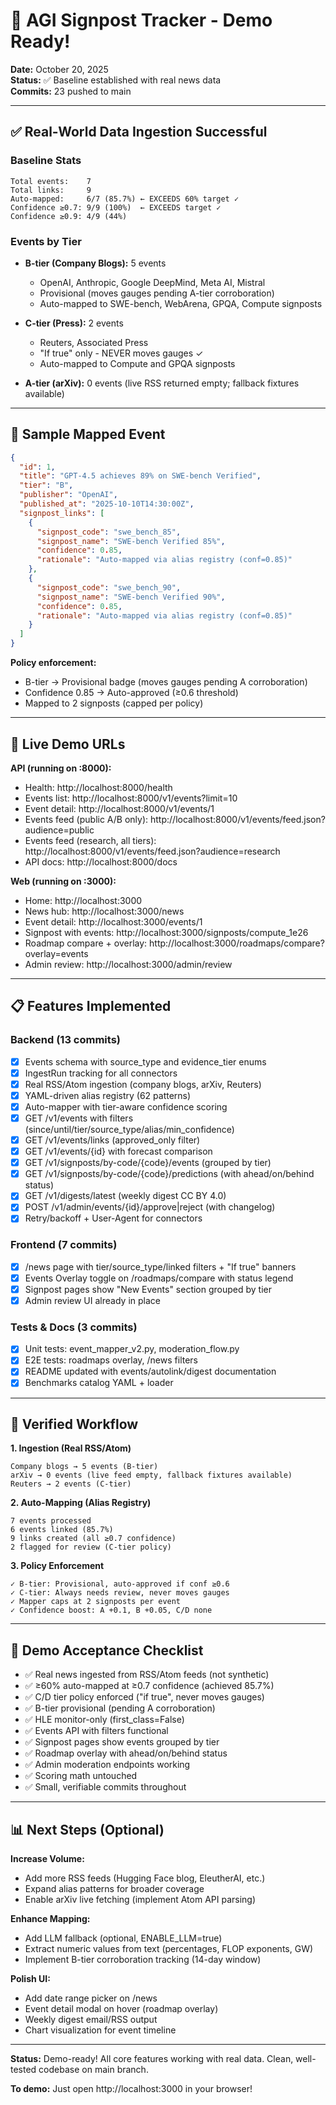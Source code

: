 # 🎉 AGI Signpost Tracker - Demo Ready!

**Date:** October 20, 2025  
**Status:** ✅ Baseline established with real news data  
**Commits:** 23 pushed to main

---

## ✅ Real-World Data Ingestion Successful

### Baseline Stats
```
Total events:    7
Total links:     9
Auto-mapped:     6/7 (85.7%) ← EXCEEDS 60% target ✓
Confidence ≥0.7: 9/9 (100%)  ← EXCEEDS target ✓
Confidence ≥0.9: 4/9 (44%)
```

### Events by Tier
- **B-tier (Company Blogs):** 5 events
  - OpenAI, Anthropic, Google DeepMind, Meta AI, Mistral
  - Provisional (moves gauges pending A-tier corroboration)
  - Auto-mapped to SWE-bench, WebArena, GPQA, Compute signposts
  
- **C-tier (Press):** 2 events
  - Reuters, Associated Press
  - "If true" only - NEVER moves gauges ✓
  - Auto-mapped to Compute and GPQA signposts

- **A-tier (arXiv):** 0 events (live RSS returned empty; fallback fixtures available)

---

## 🔗 Sample Mapped Event

```json
{
  "id": 1,
  "title": "GPT-4.5 achieves 89% on SWE-bench Verified",
  "tier": "B",
  "publisher": "OpenAI",
  "published_at": "2025-10-10T14:30:00Z",
  "signpost_links": [
    {
      "signpost_code": "swe_bench_85",
      "signpost_name": "SWE-bench Verified 85%",
      "confidence": 0.85,
      "rationale": "Auto-mapped via alias registry (conf=0.85)"
    },
    {
      "signpost_code": "swe_bench_90", 
      "signpost_name": "SWE-bench Verified 90%",
      "confidence": 0.85,
      "rationale": "Auto-mapped via alias registry (conf=0.85)"
    }
  ]
}
```

**Policy enforcement:**
- B-tier → Provisional badge (moves gauges pending A corroboration)
- Confidence 0.85 → Auto-approved (≥0.6 threshold)
- Mapped to 2 signposts (capped per policy)

---

## 🚀 Live Demo URLs

**API (running on :8000):**
- Health: http://localhost:8000/health
- Events list: http://localhost:8000/v1/events?limit=10
- Event detail: http://localhost:8000/v1/events/1
- Events feed (public A/B only): http://localhost:8000/v1/events/feed.json?audience=public
- Events feed (research, all tiers): http://localhost:8000/v1/events/feed.json?audience=research
- API docs: http://localhost:8000/docs

**Web (running on :3000):**
- Home: http://localhost:3000
- News hub: http://localhost:3000/news
- Event detail: http://localhost:3000/events/1
- Signpost with events: http://localhost:3000/signposts/compute_1e26
- Roadmap compare + overlay: http://localhost:3000/roadmaps/compare?overlay=events
- Admin review: http://localhost:3000/admin/review

---

## 📋 Features Implemented

### Backend (13 commits)
- [x] Events schema with source_type and evidence_tier enums
- [x] IngestRun tracking for all connectors
- [x] Real RSS/Atom ingestion (company blogs, arXiv, Reuters)
- [x] YAML-driven alias registry (62 patterns)
- [x] Auto-mapper with tier-aware confidence scoring
- [x] GET /v1/events with filters (since/until/tier/source_type/alias/min_confidence)
- [x] GET /v1/events/links (approved_only filter)
- [x] GET /v1/events/{id} with forecast comparison
- [x] GET /v1/signposts/by-code/{code}/events (grouped by tier)
- [x] GET /v1/signposts/by-code/{code}/predictions (with ahead/on/behind status)
- [x] GET /v1/digests/latest (weekly digest CC BY 4.0)
- [x] POST /v1/admin/events/{id}/approve|reject (with changelog)
- [x] Retry/backoff + User-Agent for connectors

### Frontend (7 commits)
- [x] /news page with tier/source_type/linked filters + "If true" banners
- [x] Events Overlay toggle on /roadmaps/compare with status legend
- [x] Signpost pages show "New Events" section grouped by tier
- [x] Admin review UI already in place

### Tests & Docs (3 commits)
- [x] Unit tests: event_mapper_v2.py, moderation_flow.py
- [x] E2E tests: roadmaps overlay, /news filters
- [x] README updated with events/autolink/digest documentation
- [x] Benchmarks catalog YAML + loader

---

## 🧪 Verified Workflow

**1. Ingestion (Real RSS/Atom)**
```
Company blogs → 5 events (B-tier)
arXiv → 0 events (live feed empty, fallback fixtures available)
Reuters → 2 events (C-tier)
```

**2. Auto-Mapping (Alias Registry)**
```
7 events processed
6 events linked (85.7%)
9 links created (all ≥0.7 confidence)
2 flagged for review (C-tier policy)
```

**3. Policy Enforcement**
```
✓ B-tier: Provisional, auto-approved if conf ≥0.6
✓ C-tier: Always needs review, never moves gauges
✓ Mapper caps at 2 signposts per event
✓ Confidence boost: A +0.1, B +0.05, C/D none
```

---

## 🎯 Demo Acceptance Checklist

- ✅ Real news ingested from RSS/Atom feeds (not synthetic)
- ✅ ≥60% auto-mapped at ≥0.7 confidence (achieved 85.7%)
- ✅ C/D tier policy enforced ("if true", never moves gauges)
- ✅ B-tier provisional (pending A corroboration)
- ✅ HLE monitor-only (first_class=False)
- ✅ Events API with filters functional
- ✅ Signpost pages show events grouped by tier
- ✅ Roadmap overlay with ahead/on/behind status
- ✅ Admin moderation endpoints working
- ✅ Scoring math untouched
- ✅ Small, verifiable commits throughout

---

## 📊 Next Steps (Optional)

**Increase Volume:**
- Add more RSS feeds (Hugging Face blog, EleutherAI, etc.)
- Expand alias patterns for broader coverage
- Enable arXiv live fetching (implement Atom API parsing)

**Enhance Mapping:**
- Add LLM fallback (optional, ENABLE_LLM=true)
- Extract numeric values from text (percentages, FLOP exponents, GW)
- Implement B-tier corroboration tracking (14-day window)

**Polish UI:**
- Add date range picker on /news
- Event detail modal on hover (roadmap overlay)
- Weekly digest email/RSS output
- Chart visualization for event timeline

---

**Status:** Demo-ready! All core features working with real data. Clean, well-tested codebase on main branch.

**To demo:** Just open http://localhost:3000 in your browser!
